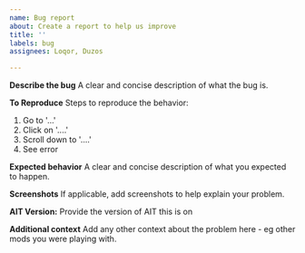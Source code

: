 ```yaml
---
name: Bug report
about: Create a report to help us improve
title: ''
labels: bug
assignees: Loqor, Duzos

---
```


**Describe the bug**
A clear and concise description of what the bug is.

**To Reproduce**
Steps to reproduce the behavior:
1. Go to '...'
2. Click on '....'
3. Scroll down to '....'
4. See error

**Expected behavior**
A clear and concise description of what you expected to happen.

**Screenshots**
If applicable, add screenshots to help explain your problem.

**AIT Version:**
Provide the version of AIT this is on

**Additional context**
Add any other context about the problem here -  eg other mods you were playing with.
